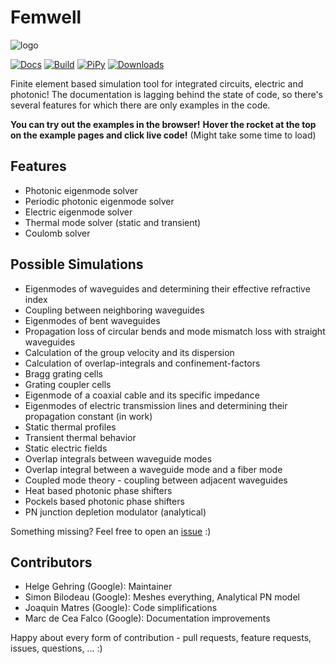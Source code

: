 # Femwell

![logo](https://raw.githubusercontent.com/HelgeGehring/femwell/main/logo_inline.svg)

[![Docs](https://github.com/helgegehring/femwell/actions/workflows/docs.yml/badge.svg)](https://HelgeGehring.github.io/femwell/)
[![Build](https://github.com/helgegehring/femwell/actions/workflows/build.yml/badge.svg)](https://github.com/HelgeGehring/femwell/actions/workflows/build.yml)
[![PiPy](https://img.shields.io/pypi/v/femwell)](https://pypi.org/project/femwell/)
[![Downloads](https://static.pepy.tech/badge/femwell/month)](https://pepy.tech/project/femwell)

Finite element based simulation tool for integrated circuits, electric and photonic!
The documentation is lagging behind the state of code,
so there's several features for which there are only examples in the code.

**You can try out the examples in the browser!**
**Hover the rocket at the top on the example pages and click live code!**
(Might take some time to load)

## Features

- Photonic eigenmode solver
- Periodic photonic eigenmode solver
- Electric eigenmode solver
- Thermal mode solver (static and transient)
- Coulomb solver

## Possible Simulations

- Eigenmodes of waveguides and determining their effective refractive index
- Coupling between neighboring waveguides
- Eigenmodes of bent waveguides
- Propagation loss of circular bends and mode mismatch loss with straight waveguides
- Calculation of the group velocity and its dispersion
- Calculation of overlap-integrals and confinement-factors
- Bragg grating cells
- Grating coupler cells
- Eigenmode of a coaxial cable and its specific impedance
- Eigenmodes of electric transmission lines
  and determining their propagation constant (in work)
- Static thermal profiles
- Transient thermal behavior
- Static electric fields
- Overlap integrals between waveguide modes
- Overlap integral between a waveguide mode and a fiber mode
- Coupled mode theory - coupling between adjacent waveguides
- Heat based photonic phase shifters
- Pockels based photonic phase shifters
- PN junction depletion modulator (analytical)

Something missing? Feel free to open an [issue](https://github.com/HelgeGehring/femwell/issues) :)

## Contributors

- Helge Gehring (Google): Maintainer
- Simon Bilodeau (Google): Meshes everything, Analytical PN model
- Joaquin Matres (Google): Code simplifications
- Marc de Cea Falco (Google): Documentation improvements

Happy about every form of contribution -
pull requests, feature requests, issues, questions, ... :)

